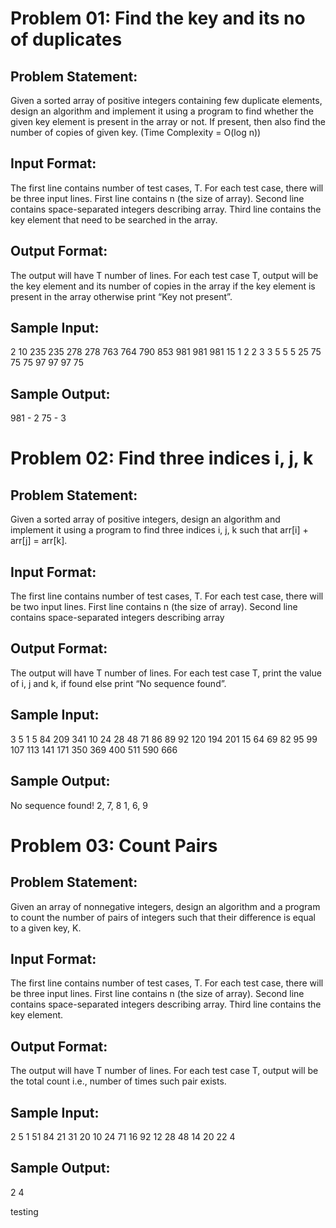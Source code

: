 # Problem 01: Find the key and its no of duplicates

## Problem Statement:
Given a sorted array of positive integers containing few duplicate elements, design an algorithm and implement it using a program to find whether the given key element is present in the array or not. If present, then also find the number of copies of given key. (Time Complexity = O(log n))

## Input Format:
The first line contains number of test cases, T.
For each test case, there will be three input lines.
First line contains n (the size of array).
Second line contains space-separated integers describing array.
Third line contains the key element that need to be searched in the array.

## Output Format:
The output will have T number of lines.
For each test case T, output will be the key element and its number of copies in the array if the key element is present in the array otherwise print “Key not present”.

## Sample Input:
2
10
235 235 278 278 763 764 790 853 981 981
981
15
1 2 2 3 3 5 5 5 25 75 75 75 97 97 97
75

## Sample Output:
981 - 2
75 - 3

  

# Problem 02: Find three indices i, j, k
## Problem Statement:
Given a sorted array of positive integers, design an algorithm and implement it using a program to find three indices i, j, k such that arr[i] + arr[j] = arr[k].

## Input Format:
The first line contains number of test cases, T.
For each test case, there will be two input lines.
First line contains n (the size of array).
Second line contains space-separated integers describing array

## Output Format:
The output will have T number of lines.
For each test case T, print the value of i, j and k, if found else print “No sequence found”.

## Sample Input:
3
5
1 5 84 209 341
10
24 28 48 71 86 89 92 120 194 201
15
64 69 82 95 99 107 113 141 171 350 369 400 511 590 666

## Sample Output:
No sequence found!
2, 7, 8
1, 6, 9

  

# Problem 03: Count Pairs

## Problem Statement:
Given an array of nonnegative integers, design an algorithm and a program to count the number of pairs of integers such that their difference is equal to a given key, K.

## Input Format:
The first line contains number of test cases, T.
For each test case, there will be three input lines.
First line contains n (the size of array).
Second line contains space-separated integers describing array.
Third line contains the key element.

## Output Format:
The output will have T number of lines.
For each test case T, output will be the total count i.e., number of times such pair exists.

## Sample Input:
2
5
1 51 84 21 31
20
10
24 71 16 92 12 28 48 14 20 22
4

## Sample Output:
2
4

testing

